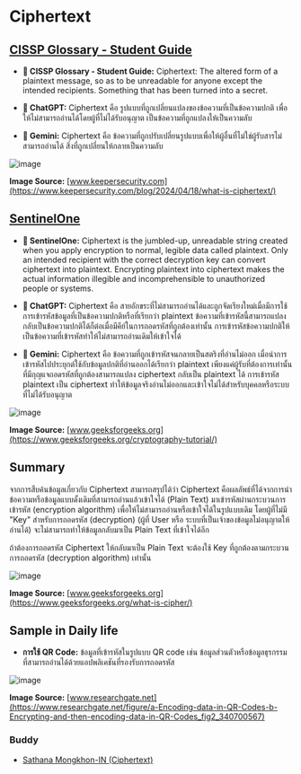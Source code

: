 # Ciphertext

## [CISSP Glossary - Student Guide](https://www.isc2.org/certifications/cissp/cissp-student-glossary)
- **👤 CISSP Glossary - Student Guide:** Ciphertext: The altered form of a plaintext message, so as to be unreadable for anyone except the intended recipients. Something that has been turned into a secret.

- **🤖 ChatGPT:** Ciphertext คือ รูปแบบที่ถูกเปลี่ยนแปลงของข้อความที่เป็นข้อความปกติ เพื่อให้ไม่สามารถอ่านได้โดยผู้ที่ไม่ได้รับอนุญาต เป็นข้อความที่ถูกแปลงให้เป็นความลับ

- **🤖 Gemini:** Ciphertext คือ ข้อความที่ถูกปรับเปลี่ยนรูปแบบเพื่อให้ผู้อื่นที่ไม่ใช่ผู้รับสารไม่สามารถอ่านได้ สิ่งที่ถูกเปลี่ยนให้กลายเป็นความลับ

![image](https://www.keepersecurity.com/blog/wp-content/uploads/2024/04/Blog-Infographic-1.png)

**Image Source:** [www.keepersecurity.com](https://www.keepersecurity.com/blog/2024/04/18/what-is-ciphertext/)

## [SentinelOne](https://www.sentinelone.com/cybersecurity-101/cybersecurity/what-is-ciphertext/)
- **👤 SentinelOne:** Ciphertext is the jumbled-up, unreadable string created when you apply encryption to normal, legible data called plaintext. Only an intended recipient with the correct decryption key can convert ciphertext into plaintext. Encrypting plaintext into ciphertext makes the actual information illegible and incomprehensible to unauthorized people or systems.

- **🤖 ChatGPT:** Ciphertext คือ สายอักขระที่ไม่สามารถอ่านได้และถูกจัดเรียงใหม่เมื่อมีการใช้การเข้ารหัสข้อมูลที่เป็นข้อความปกติหรือที่เรียกว่า plaintext ข้อความที่เข้ารหัสนี้สามารถแปลงกลับเป็นข้อความปกติได้ก็ต่อเมื่อมีคีย์ในการถอดรหัสที่ถูกต้องเท่านั้น การเข้ารหัสข้อความปกติให้เป็นข้อความที่เข้ารหัสทำให้ไม่สามารถอ่านเดิมให้เข้าใจได้

- **🤖 Gemini:** Ciphertext คือ  ข้อความที่ถูกเข้ารหัสจนกลายเป็นสตริงที่อ่านไม่ออก เมื่อนำการเข้ารหัสไปประยุกต์ใช้กับข้อมูลปกติที่อ่านออกได้เรียกว่า plaintext เพียงแค่ผู้รับที่ต้องการเท่านั้นที่มีกุญแจถอดรหัสที่ถูกต้องสามารถแปลง ciphertext กลับเป็น plaintext ได้ การเข้ารหัส plaintext เป็น ciphertext ทำให้ข้อมูลจริงอ่านไม่ออกและเข้าใจไม่ได้สำหรับบุคคลหรือระบบที่ไม่ได้รับอนุญาต

![image](https://media.geeksforgeeks.org/wp-content/uploads/20210224215653/fgfdgrfgrf21.png)

**Image Source:** [www.geeksforgeeks.org](https://www.geeksforgeeks.org/cryptography-tutorial/)

## Summary
จากการสืบค้นข้อมูลเกี่ยวกับ Ciphertext สามารถสรุปได้ว่า Ciphertext คือผลลัพธ์ที่ได้จากการนำข้อความหรือข้อมูลแบบดั้งเดิมที่สามารถอ่านแล้วเข้าใจได้ (Plain Text) มาเข้ารหัสผ่านกระบวนการเข้ารหัส (encryption algorithm) เพื่อให้ไม่สามารถอ่านหรือเข้าใจได้ในรูปแบบเดิม โดยผู้ที่ไม่มี "Key" สำหรับการถอดรหัส (decryption) (ผู้ที่ User หรือ ระบบที่เป็นเจ้าของข้อมูลไม่อนุญาตให้อ่านได้) จะไม่สามารถทำให้ข้อมูลกลับมาเป็น Plain Text ที่เข้าใจได้อีก 

ถ้าต้องการถอดรหัส Ciphertext ให้กลับมาเป็น Plain Text จะต้องใช้ Key ที่ถูกต้องตามกระบวนการถอดรหัส (decryption algorithm) เท่านั้น

![image](https://media.geeksforgeeks.org/wp-content/uploads/20240530193453/1.webp)

**Image Source:** [www.geeksforgeeks.org](https://www.geeksforgeeks.org/what-is-cipher/)

## Sample in Daily life
- **การใช้ QR Code:** ข้อมูลที่เข้ารหัสในรูปแบบ QR code เช่น ข้อมูลส่วนตัวหรือข้อมูลธุรกรรม ที่สามารถอ่านได้ด้วยแอปพลิเคชันที่รองรับการถอดรหัส

![image](https://www.researchgate.net/publication/340700567/figure/fig2/AS:881307076796416@1587131389395/a-Encoding-data-in-QR-Codes-b-Encrypting-and-then-encoding-data-in-QR-Codes.ppm)

**Image Source:** [www.researchgate.net](https://www.researchgate.net/figure/a-Encoding-data-in-QR-Codes-b-Encrypting-and-then-encoding-data-in-QR-Codes_fig2_340700567)

### Buddy
- [Sathana Mongkhon-IN (Ciphertext)](https://sathanam10.github.io/ciphertext)
